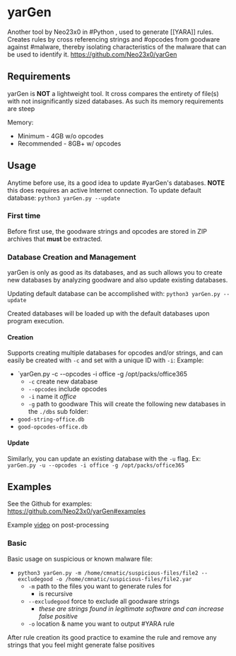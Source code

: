 # yarGen
Another tool by Neo23x0 in #Python , used to generate [[YARA]] rules. 
Creates rules by cross referencing strings and #opcodes from goodware against #malware, thereby isolating characteristics of the malware that can be used to identify it. 
https://github.com/Neo23x0/yarGen

## Requirements
yarGen is **NOT** a lightweight tool. It cross compares the entirety of  file(s) with not insignificantly sized databases. As such its memory requirements are steep

Memory:
- Minimum - 4GB w/o opcodes
- Recommended - 8GB+ w/ opcodes

## Usage
Anytime before use, its a good idea to update #yarGen's databases. 
**NOTE** this does requires an active Internet connection.
To update default database: `python3 yarGen.py --update`


### First time 
Before first use, the goodware strings and opcodes are stored in ZIP archives that **must** be extracted. 

### Database Creation and Management
yarGen is only as good as its databases, and as such allows you to create new databases by analyzing goodware and also update existing databases. 

Updating default database can be accomplished with: `python3 yarGen.py --update`

Created databases will be loaded up with the default databases upon program execution.  

#### Creation
Supports creating multiple databases for opcodes and/or strings, and can easily be created with `-c` and set with a unique ID with `-i`:
Example:
- `yarGen.py -c --opcodes -i office -g /opt/packs/office365
	- `-c` create new database
	- `--opcodes` include opcodes
	- `-i` name it *office*
	- `-g` path to goodware
This will create the following new databases in the `./dbs` sub folder:
- `good-string-office.db`
- `good-opcodes-office.db`

#### Update
Similarly, you can update an existing database with the `-u` flag.
Ex: `yarGen.py -u --opcodes -i office -g /opt/packs/office365`

## Examples
See the Github for examples: https://github.com/Neo23x0/yarGen#examples

Example [video](https://medium.com/@cyb3rops/how-to-post-process-yara-rules-generated-by-yargen-121d29322282) on post-processing 
### Basic
Basic usage on suspicious or known malware file:
 - `python3 yarGen.py -m /home/cmnatic/suspicious-files/file2 --excludegood -o /home/cmnatic/suspicious-files/file2.yar`
	 - `-m` path to the files you want to generate rules for
		 - is recursive
	 - `--excludegood` force to exclude all goodware strings 
		 - *these are strings found in legitimate software and can increase false positive*
	 - `-o` location & name you want to output #YARA rule

After rule creation its good practice to examine the rule and remove any strings that you feel might generate false positives